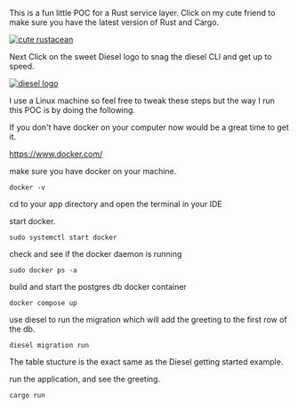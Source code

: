 This is a fun little POC for a Rust service layer. Click on my cute friend to make sure you have the latest version of Rust and Cargo.

[![cute rustacean](https://rustacean.net/assets/corro.svg)](https://www.rust-lang.org/)

Next Click on the sweet Diesel logo to snag the diesel CLI and get up to speed.

[![diesel logo](https://diesel.rs/assets/images/diesel_logo_stacked_black.png)](https://diesel.rs)

I use a Linux machine so feel free to tweak these steps but the way I run this POC is by doing the following.

If you don't have docker on your computer now would be a great time to get it. 

https://www.docker.com/

make sure you have docker on your machine.

`docker -v`

cd to your app directory and open the terminal in your IDE

start docker.

`sudo systemctl start docker`

check and see if the docker daemon is running

`sudo docker ps -a`

build and start the postgres db docker container

`docker compose up`

use diesel to run the migration which will add the greeting to the first row of the db.

`diesel migration run`

The table stucture is the exact same as the Diesel getting started example.

run the application, and see the greeting.

`cargo run`
